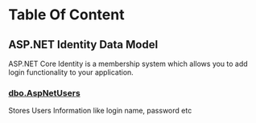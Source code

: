 ﻿# Table Of Content

## ASP.NET Identity Data Model

ASP.NET Core Identity is a membership system which allows you to add login functionality to your application.

### [dbo.AspNetUsers](Identity/dbo.AspNetUsers.md) 
Stores Users Information like login name, password etc